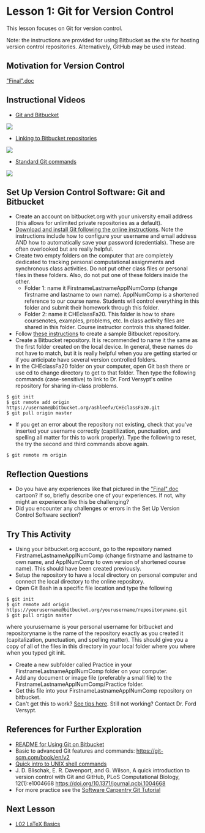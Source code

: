 # **Lesson 1: Git for Version Control**

This lesson focuses on Git for version control.

Note: the instructions are provided for using Bitbucket as the site for hosting version control repositories. Alternatively, GitHub may be used instead.

## **Motivation for Version Control**
["Final".doc](http://phdcomics.com/comics/archive_print.php?comicid=1531)

## **Instructional Videos**

* [Git and Bitbucket](https://www.youtube.com/watch?v=3KS6TaJPeHo&feature=emb_title)

[![](http://img.youtube.com/vi/3KS6TaJPeHo/0.jpg)](http://www.youtube.com/watch?v=3KS6TaJPeHo "Bitbucket")

* [Linking to Bitbucket repositories](https://www.youtube.com/watch?v=euEwNW4v82M&feature=emb_title)

[![](http://img.youtube.com/vi/euEwNW4v82M/0.jpg)](http://www.youtube.com/watch?v=euEwNW4v82M "Linking Local Folder")

* [Standard Git commands](https://www.youtube.com/watch?v=rfBZTlGImg8&feature=emb_title)

[![](http://img.youtube.com/vi/rfBZTlGImg8/0.jpg)](http://www.youtube.com/watch?v=rfBZTlGImg8 "Daily Git Commands")

## **Set Up Version Control Software: Git and Bitbucket**
* Create an account on bitbucket.org with your university email address (this allows for unlimited private repositories as a default). 
* [Download and install Git following the online instructions](https://www.atlassian.com/git/tutorials/install-git). Note the instructions include how to configure your username and email address AND how to automatically save your password (credentials). These are often overlooked but are really helpful. 
* Create two empty folders on the computer that are completely dedicated to tracking personal computational assignments and synchronous class activities. Do not put other class files or personal files in these folders. Also, do not put one of these folders inside the other.
    - Folder 1: name it FirstnameLastnameApplNumComp (change firstname and lastname to own name). ApplNumComp is a shortened reference to our course name. Students will control everything in this folder and submit their homework through this folder.
    - Folder 2: name it CHEclassFa20. This folder is how to share coursenotes, examples, problems, etc. In class activity files are shared in this folder. Course instructor controls this shared folder.
* Follow [these instructions](https://support.atlassian.com/bitbucket-cloud/docs/create-a-git-repository/) to create a sample Bitbucket repository.
* Create a Bitbucket repository. It is recommended to name it the same as the first folder created on the local device. In general, these names do not have to match, but it is really helpful when you are getting started or if you anticipate have several version controlled folders.
* In the CHEclassFa20 folder on your computer, open Git bash there or use cd to change directory to get to that folder. Then type the following commands (case-sensitive) to link to Dr. Ford Versypt's online repository for sharing in-class problems.
```
$ git init
$ git remote add origin https://username@bitbucket.org/ashleefv/CHEclassFa20.git
$ git pull origin master
```
* If you get an error about the repository not existing, check that you've inserted your username correctly (capitilization, punctuation, and spelling all matter for this to work properly). Type the following to reset, the try the second and third commands above again.
```
$ git remote rm origin
```
## **Reflection Questions**
  * Do you have any experiences like that pictured in the ["Final".doc](http://phdcomics.com/comics/archive_print.php?comicid=1531) cartoon? If so, briefly describe one of your experiences. If not, why might an experience like this be challenging?
  * Did you encounter any challenges or errors in the Set Up Version Control Software section?

## **Try This Activity**

* Using your bitbucket.org account, go to the repository named FirstnameLastnameApplNumComp (change firstname and lastname to own name, and ApplNumComp to own version of shortened course name). This should have been created previously.
* Setup the repository to have a local directory on personal computer and connect the local directory to the online repository.  
* Open Git Bash in a specific file location and type the following
```
$ git init
$ git remote add origin https://yourusername@bitbucket.org/yourusername/repositoryname.git
$ git pull origin master
```
where yourusername is your personal username for bitbucket and repositoryname is the name of the repository exactly as you created it (capitalization, punctuation, and spelling matter). This should give you a copy of all of the files in this directory in your local folder where you where when you typed git init.
* Create a new subfolder called Practice in your FirstnameLastnameApplNumComp folder on your computer.
* Add any document or image file (preferably a small file) to the FirstnameLastnameApplNumComp/Practice folder.
* Get this file into your FirstnameLastnameApplNumComp repository on bitbucket.
* Can't get this to work? [See tips here](https://github.com/ashleefv/ApplNumComp/blob/master/README_UsingGitOnBitbucket.md#how-do-i-use-git-on-a-regular-basis). Still not working? Contact Dr. Ford Versypt.
  
## **References for Further Exploration**
* [README for Using Git on Bitbucket](https://github.com/ashleefv/ApplNumComp/blob/master/README_UsingGitOnBitbucket.md)
* Basic to advanced Git features and commands: https://git-scm.com/book/en/v2
* [Quick intro to UNIX shell commands](https://swcarpentry.github.io/shell-novice/reference/)
* J. D. Blischak, E. R. Davenport, and G. Wilson, A quick introduction to version control with Git and GitHub, PLoS Computational Biology, 12(1):e1004668 https://doi.org/10.1371/journal.pcbi.1004668
* For more practice see the [Software Carpentry Git Tutorial](http://swcarpentry.github.io/git-novice/)

## **Next Lesson**
  * [L02 LaTeX Basics](/L02%20LaTeX%20Basics.md)
